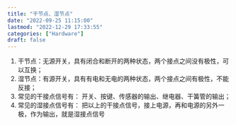 ```yaml
---
title: "干节点、湿节点"
date: "2022-09-25 11:15:00"
lastmod: "2022-12-29 17:33:55"
categories: ["Hardware"]
draft: false
---
```


1.  干节点：无源开关，具有闭合和断开的两种状态，两个接点之间没有极性，可以互换；
2.  湿节点：有源开关，具有有电和无电的两种状态，两个接点之间有极性，不能反接；
3.  常见的干接点信号有： 开关、按键、传感器的输出、继电器、干簧管的输出；
4.  常见的湿接点信号有： 把以上的干接点信号，接上电源，再和电源的另外一极，作为输出，就是湿接点信号